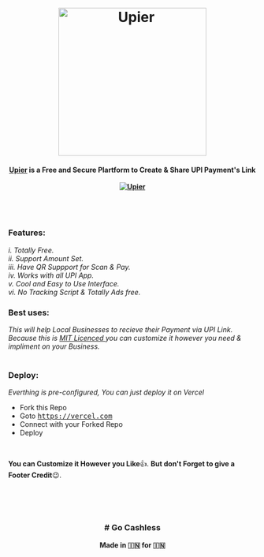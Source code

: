 <h1 align="center">
  <br>
  <a href="https://github.com/cachecleanerjeet/Upier"><img src="https://firebasestorage.googleapis.com/v0/b/webtuhin.appspot.com/o/githubstatic%2Fupier.svg?alt=media&token=43bd247f-4737-40be-8a15-1a145a17652d" alt="Upier" width="300"></a>
</h1>
<h4 align="center"><a href="https://github.com/cachecleanerjeet/Upier" target="_blank">Upier</a> is a Free and Secure Plartform to Create & Share UPI Payment's Link
 <br> <br> <a href="https://upier.org" align="center"><img src="https://img.shields.io/badge/create--a--payment--link-green?style=for-the-badge" alt="Upier" ></a>
</h4>

<br>
<br>

### Features:<br>

*i.  Totally Free.*<br>
*ii.  Support Amount Set.*<br>
*iii. Have QR Suppport for Scan & Pay.*<br>
*iv.  Works with all UPI App.*<br>
*v.  Cool and Easy to Use Interface.*<br>
*vi.   No Tracking Script & Totally Ads free.*<br>

### Best uses:<br>

*This will help Local Businesses to recieve their Payment via UPI Link. Because this is [MIT Licenced ](https://github.com/cachecleanerjeet/Upier/blob/master/LICENSE "MIT Licenced ")you can customize it however you need & impliment on your Business.*<br><br>

### Deploy: <br>
*Everthing is pre-configured, You can just deploy it on Vercel* <br>

- Fork this Repo
- Goto <tt>https://vercel.com</tt>
- Connect with your Forked Repo
- Deploy
<br>

**You can Customize it However you Like**👍. **But don't Forget to give a Footer Credit**😉.<br><br>



<br><br>

<h3 align="center"># Go Cashless</h3>
<p align="center"> <b>Made in 🇮🇳 for 🇮🇳</b></p>
<br><br>
